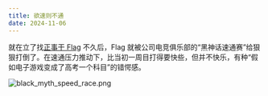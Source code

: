 ```yaml
---
title: 欲速则不通
date: 2024-11-06
---
```


就在立了找[正事干 Flag](/moments/241011_shawarma_legend) 不久后，Flag 就被公司电竞俱乐部的“黑神话速通赛”给狠狠打倒了。在速通压力推动下，比当初一周目打得要快些，但并不快乐，有种“假如电子游戏变成了高考一个科目”的错愕感。

![black_myth_speed_race.png](/black_myth_speed_race.png)